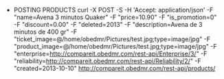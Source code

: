 
* POSTING PRODUCTS
curl -X POST -S -H 'Accept: application/json' -F "name=Avena 3 minutos Quaker" -F "price=10.90" -F "is_promotion=0" -F "discount=0.00" -F "deleted=2013" -F "description=Avena de 3 minutos de 400 gr" -F "ticket_image=@/home/obedmr/Pictures/test.jpg;type=image/jpg" -F "product_image=@/home/obedmr/Pictures/test.jpg;type=image/jpg" -F "enterprise=http://compareit.obedmr.com/rest-api/Enterprise/3/" -F "reliability=http://compareit.obedmr.com/rest-api/Reliability/2/" -F "created=2013-10-10" http://compareit.obedmr.com/rest-api/products/
